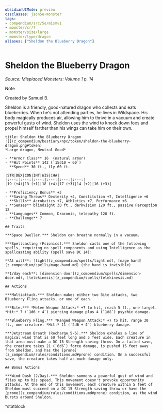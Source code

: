 ```yaml
---
obsidianUIMode: preview
cssclasses: json5e-monster
tags:
- compendium/src/5e/mismv1
- monster/cr/7
- monster/size/large
- monster/type/dragon
aliases: ["Sheldon the Blueberry Dragon"]
---
```

# Sheldon the Blueberry Dragon
*Source: Misplaced Monsters: Volume 1 p. 14*  

> [!note]
> Created by Samuel B.

Sheldon is a friendly, good-natured dragon who collects and eats blueberries. When he's not attending parties, he lives in Wildspace. His body magically produces air, allowing him to thrive in a vacuum and create powerful gusts of wind. Sheldon uses the wind to knock down foes and propel himself farther than his wings can take him on their own.

```ad-statblock
title: Sheldon the Blueberry Dragon
![](z_compendium/bestiary/npc/token/sheldon-the-blueberry-dragon.png#token)
*Large dragon, Neutral Good*

- **Armor Class** 16  (natural armor)
- **Hit Points** 142 (`15d10 + 60`)
- **Speed** 30 ft., fly 60 ft.

|STR|DEX|CON|INT|WIS|CHA|
|:---:|:---:|:---:|:---:|:---:|:---:|
|19 (+4)|13 (+1)|18 (+4)|17 (+3)|14 (+2)|16 (+3)|

- **Proficiency Bonus** +3
- **Saving Throws** Dexterity +4, Constitution +7, Intelligence +6
- **Skills** Acrobatics +7, Athletics +7, Performance +6
- **Senses** blindsight 30 ft., darkvision 120 ft., passive Perception 12
- **Languages** Common, Draconic, telepathy 120 ft.
- **Challenge** 7

## Traits

***Space Dweller.*** Sheldon can breathe normally in a vacuum.

***Spellcasting (Psionics).*** Sheldon casts one of the following spells, requiring no spell components and using Intelligence as the spellcasting ability (spell save DC 14):

**At will**: [light](z_compendium/spells/light.md), [mage hand](z_compendium/spells/mage-hand.md) (the hand is invisible)

**1/day each**: [dimension door](z_compendium/spells/dimension-door.md), [telekinesis](z_compendium/spells/telekinesis.md)

## Actions

***Multiattack.*** Sheldon makes either two Bite attacks, two Blueberry Fling attacks, or one of each.

***Bite.*** *Melee Weapon Attack:* +7 to hit, reach 5 ft., one target. *Hit:* 7 (`1d6 + 4`) piercing damage plus 4 (`1d8`) psychic damage.

***Blueberry Fling.*** *Ranged Weapon Attack:* +7 to hit, range 30 ft., one creature. *Hit:* 11 (`2d6 + 4`) blueberry damage.

***Jetstream Breath (Recharge 5-6).*** Sheldon exhales a line of magical wind that is 60 feet long and 5 feet wide. Each creature in that area must make a DC 15 Strength saving throw. On a failed save, the creature takes 21 (`6d6`) force damage, is pushed 15 feet away from Sheldon, and has the [prone](z_compendium/rules/conditions.md#prone) condition. On a successful save, the creature takes half as much damage only.

## Bonus Actions

***Wind Dash (2/Day).*** Sheldon summons a powerful gust of wind and flies up to his speed. This movement doesn't provoke opportunity attacks. At the end of this movement, each creature within 5 feet of Sheldon must succeed on a DC 15 Strength saving throw or have the [prone](z_compendium/rules/conditions.md#prone) condition, as the wind bursts around Sheldon.
```
^statblock